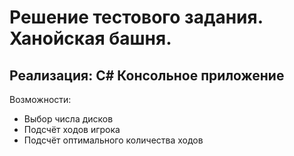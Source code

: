 # Решение тестового задания. Ханойская башня.
## Реализация: C# Консольное приложение
Возможности: 
- Выбор числа дисков
- Подсчёт ходов игрока
- Подсчёт оптимального количества ходов
